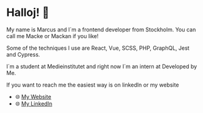 # Halloj! 👋
My name is Marcus and I´m a frontend developer from Stockholm. You can call me Macke or Mackan if you like!

Some of the techniques I use are React, Vue, SCSS, PHP, GraphQL, Jest and Cypress.

I´m a student at Medieinstitutet and right now I´m an intern at Developed by Me.

If you want to reach me the easiest way is on linkedIn or my website
- 🌐 [My Website](https://marcusreineck.se/)
- 🌐 [My LinkedIn](www.linkedin.com/in/marcus-reineck)
<!---
MarcusRei/MarcusRei is a ✨ special ✨ repository because its `README.md` (this file) appears on your GitHub profile.
You can click the Preview link to take a look at your changes.
- 👋 Hi, I’m Marcus but you can call me Macke or Mackan!
- 👀 I’m an up & coming frontend developer in Stockholm who likes photography, videogames and 3D art.
- 💪 I know a bit of everyting from HTML, CSS/SCSS, GraphQL, REST API, Jest, Cypress and more.
- 🌱 I’m studying at medieinstitutet and right now I´m off on a internship!
- 📫 You want to get in touch? Write to me here or go to my [website](https://marcusreineck.se/) and send me a message!
--->
